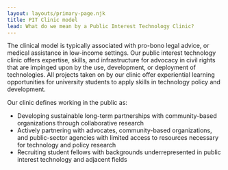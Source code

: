 ```yaml
---
layout: layouts/primary-page.njk
title: PIT Clinic model
lead: What do we mean by a Public Interest Technology Clinic?
---
```


The clinical model is typically associated with pro-bono legal advice, or medical assistance in low-income settings. Our public interest technology clinic offers expertise, skills, and infrastructure for advocacy in civil rights that are impinged upon by the use, development, or deployment of technologies. All projects taken on by our clinic offer experiential learning opportunities for university students to apply skills in technology policy and development. 

Our clinic defines working in the public as:
- Developing sustainable long-term partnerships with community-based organizations through collaborative research
- Actively partnering with advocates, community-based organizations, and public-sector agencies with limited access to resources necessary for technology and policy research
- Recruiting student fellows with backgrounds underrepresented in public interest technology and adjacent fields
